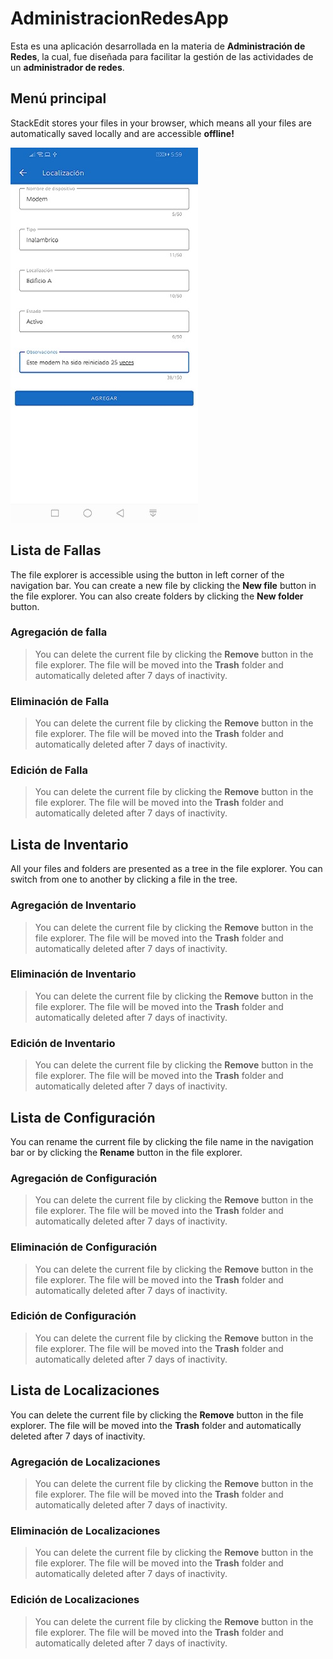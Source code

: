 # AdministracionRedesApp

Esta es una aplicación desarrollada en la materia de **Administración de Redes**, la cual, fue diseñada para facilitar la gestión de las actividades de un **administrador de redes**.


## Menú principal

StackEdit stores your files in your browser, which means all your files are automatically saved locally and are accessible **offline!**

![Ícono de la aplicación](/imagenes/2.jpg)

## Lista de Fallas

The file explorer is accessible using the button in left corner of the navigation bar. You can create a new file by clicking the **New file** button in the file explorer. You can also create folders by clicking the **New folder** button.

### Agregación de falla

> You can delete the current file by clicking the **Remove** button in the file explorer. The file will be moved into the **Trash** folder and automatically deleted after 7 days of inactivity.

### Eliminación de Falla

> You can delete the current file by clicking the **Remove** button in the file explorer. The file will be moved into the **Trash** folder and automatically deleted after 7 days of inactivity.

### Edición de Falla

> You can delete the current file by clicking the **Remove** button in the file explorer. The file will be moved into the **Trash** folder and automatically deleted after 7 days of inactivity.



## Lista de Inventario

All your files and folders are presented as a tree in the file explorer. You can switch from one to another by clicking a file in the tree.

### Agregación de Inventario

> You can delete the current file by clicking the **Remove** button in the file explorer. The file will be moved into the **Trash** folder and automatically deleted after 7 days of inactivity.

### Eliminación de Inventario

> You can delete the current file by clicking the **Remove** button in the file explorer. The file will be moved into the **Trash** folder and automatically deleted after 7 days of inactivity.

### Edición de Inventario

> You can delete the current file by clicking the **Remove** button in the file explorer. The file will be moved into the **Trash** folder and automatically deleted after 7 days of inactivity.

## Lista de Configuración

You can rename the current file by clicking the file name in the navigation bar or by clicking the **Rename** button in the file explorer.

### Agregación de Configuración

> You can delete the current file by clicking the **Remove** button in the file explorer. The file will be moved into the **Trash** folder and automatically deleted after 7 days of inactivity.

### Eliminación de Configuración

> You can delete the current file by clicking the **Remove** button in the file explorer. The file will be moved into the **Trash** folder and automatically deleted after 7 days of inactivity.

### Edición de Configuración

> You can delete the current file by clicking the **Remove** button in the file explorer. The file will be moved into the **Trash** folder and automatically deleted after 7 days of inactivity.

## Lista de Localizaciones

You can delete the current file by clicking the **Remove** button in the file explorer. The file will be moved into the **Trash** folder and automatically deleted after 7 days of inactivity.

### Agregación de Localizaciones

> You can delete the current file by clicking the **Remove** button in the file explorer. The file will be moved into the **Trash** folder and automatically deleted after 7 days of inactivity.

### Eliminación de Localizaciones

> You can delete the current file by clicking the **Remove** button in the file explorer. The file will be moved into the **Trash** folder and automatically deleted after 7 days of inactivity.

### Edición de Localizaciones

> You can delete the current file by clicking the **Remove** button in the file explorer. The file will be moved into the **Trash** folder and automatically deleted after 7 days of inactivity.

